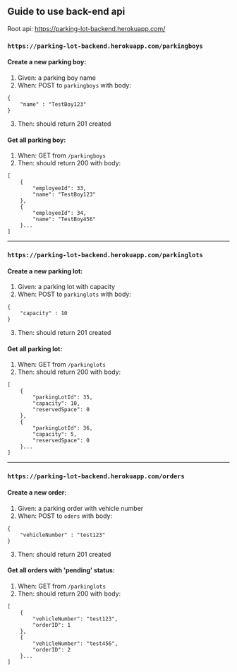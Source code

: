 ## Guide to use back-end api

Root api: https://parking-lot-backend.herokuapp.com/

### `https://parking-lot-backend.herokuapp.com/parkingboys`

#### Create a new parking boy:
1. Given: a parking boy name
2. When: POST to `parkingboys` with body:
```$json
{
	"name" : "TestBoy123"
}
```  
3. Then: should return 201 created

#### Get all parking boy:
1. When: GET from `/parkingboys`
2. Then: should return 200 with body:
```$json
[
    {
        "employeeId": 33,
        "name": "TestBoy123"
    },
    {
        "employeeId": 34,
        "name": "TestBoy456"
    }...
]
```  
---------------
### `https://parking-lot-backend.herokuapp.com/parkinglots`

#### Create a new parking lot:
1. Given: a parking lot with capacity
2. When: POST to `parkinglots` with body:
```$json
{
	"capacity" : 10
}
```  
3. Then: should return 201 created

#### Get all parking lot:
1. When: GET from `/parkinglots`
2. Then: should return 200 with body:
```$json
[
    {
        "parkingLotId": 35,
        "capacity": 10,
        "reservedSpace": 0
    },
    {
        "parkingLotId": 36,
        "capacity": 5,
        "reservedSpace": 0
    }...
]
```  
----------
### `https://parking-lot-backend.herokuapp.com/orders`

#### Create a new order:
1. Given: a parking order with vehicle number
2. When: POST to `oders` with body:
```$json
{
	"vehicleNumber" : "test123"
}
```  
3. Then: should return 201 created

#### Get all orders with 'pending' status:
1. When: GET from `/parkinglots`
2. Then: should return 200 with body:
```$json
[
    {
        "vehicleNumber": "test123",
        "orderID": 1
    },
    {
        "vehicleNumber": "test456",
        "orderID": 2
    }...
]
```  

